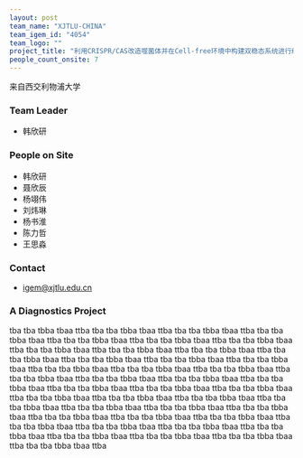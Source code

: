 ```yaml
---
layout: post
team_name: "XJTLU-CHINA"
team_igem_id: "4054"
team_logo: ""
project_title: "利用CRISPR/CAS改造噬菌体并在Cell-free环境中构建双稳态系统进行细菌的定量检测"
people_count_onsite: 7
---
```



来自西交利物浦大学

### Team Leader
* 韩欣研

### People on Site
* 韩欣研
* 聂欣辰
* 杨翊伟
* 刘炜琳
* 杨书淮
* 陈力哲
* 王思淼

### Contact
* igem@xjtlu.edu.cn

### A Diagnostics Project

tba tba tbba tbaa ttba tba tba tbba tbaa ttba tba tba tbba tbaa ttba tba tba tbba tbaa ttba tba tba tbba tbaa ttba tba tba tbba tbaa ttba tba tba tbba tbaa ttba tba tba tbba tbaa ttba tba tba tbba tbaa ttba tba tba tbba tbaa ttba tba tba tbba tbaa ttba tba tba tbba tbaa ttba tba tba tbba tbaa ttba tba tba tbba tbaa ttba tba tba tbba tbaa ttba tba tba tbba tbaa ttba tba tba tbba tbaa ttba tba tba tbba tbaa ttba tba tba tbba tbaa ttba tba tba tbba tbaa ttba tba tba tbba tbaa ttba tba tba tbba tbaa ttba tba tba tbba tbaa ttba tba tba tbba tbaa ttba tba tba tbba tbaa ttba tba tba tbba tbaa ttba tba tba tbba tbaa ttba tba tba tbba tbaa ttba tba tba tbba tbaa ttba tba tba tbba tbaa ttba tba tba tbba tbaa ttba tba tba tbba tbaa ttba tba tba tbba tbaa ttba tba tba tbba tbaa ttba tba tba tbba tbaa ttba tba tba tbba tbaa ttba tba tba tbba tbaa ttba tba tba tbba tbaa ttba tba tba tbba tbaa ttba tba tba tbba tbaa ttba tba tba tbba tbaa ttba tba tba tbba tbaa ttba 
